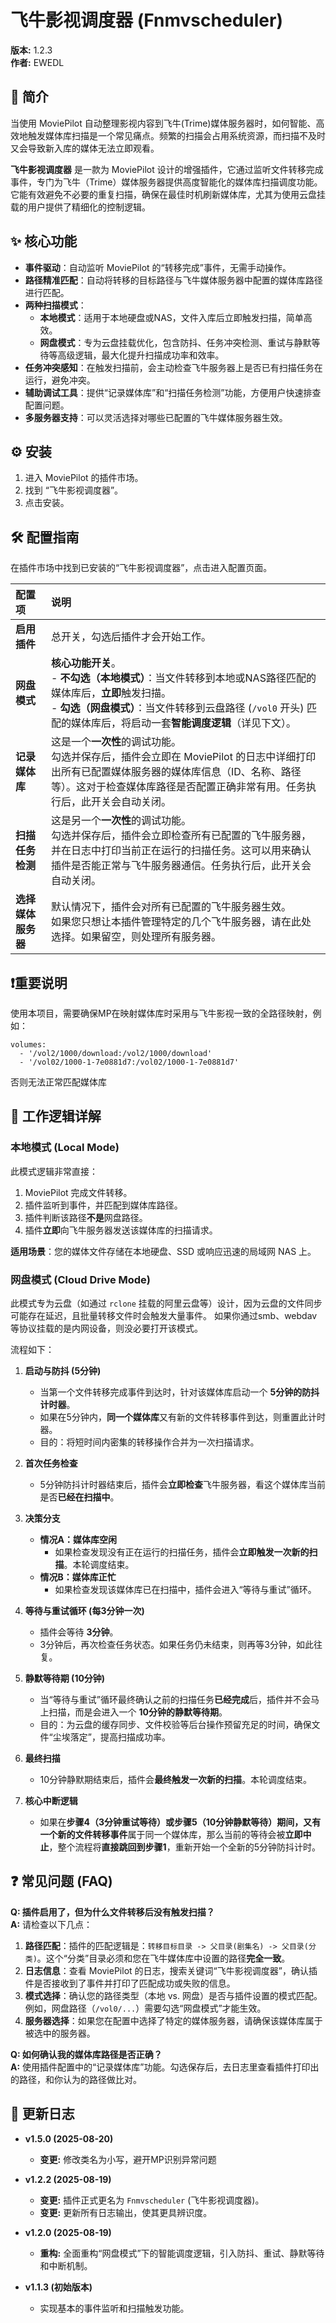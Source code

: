 # 飞牛影视调度器 (Fnmvscheduler)

**版本:** 1.2.3  
**作者:** EWEDL

## 📖 简介

当使用 MoviePilot 自动整理影视内容到飞牛(Trime)媒体服务器时，如何智能、高效地触发媒体库扫描是一个常见痛点。频繁的扫描会占用系统资源，而扫描不及时又会导致新入库的媒体无法立即观看。

**飞牛影视调度器** 是一款为 MoviePilot 设计的增强插件，它通过监听文件转移完成事件，专门为飞牛（Trime）媒体服务器提供高度智能化的媒体库扫描调度功能。它能有效避免不必要的重复扫描，确保在最佳时机刷新媒体库，尤其为使用云盘挂载的用户提供了精细化的控制逻辑。

## ✨ 核心功能

*   **事件驱动**：自动监听 MoviePilot 的“转移完成”事件，无需手动操作。
*   **路径精准匹配**：自动将转移的目标路径与飞牛媒体服务器中配置的媒体库路径进行匹配。
*   **两种扫描模式**：
    *   **本地模式**：适用于本地硬盘或NAS，文件入库后立即触发扫描，简单高效。
    *   **网盘模式**：专为云盘挂载优化，包含防抖、任务冲突检测、重试与静默等待等高级逻辑，最大化提升扫描成功率和效率。
*   **任务冲突感知**：在触发扫描前，会主动检查飞牛服务器上是否已有扫描任务在运行，避免冲突。
*   **辅助调试工具**：提供“记录媒体库”和“扫描任务检测”功能，方便用户快速排查配置问题。
*   **多服务器支持**：可以灵活选择对哪些已配置的飞牛媒体服务器生效。

## ⚙️ 安装

1.  进入 MoviePilot 的插件市场。
2.  找到 “飞牛影视调度器”。
3.  点击安装。

## 🛠️ 配置指南

在插件市场中找到已安装的“飞牛影视调度器”，点击进入配置页面。

| 配置项 | 说明 |
| :--- | :--- |
| **启用插件** | 总开关，勾选后插件才会开始工作。 |
| **网盘模式** | **核心功能开关**。<br>- **不勾选（本地模式）**：当文件转移到本地或NAS路径匹配的媒体库后，**立即**触发扫描。<br>- **勾选（网盘模式）**：当文件转移到云盘路径 (`/vol0` 开头) 匹配的媒体库后，将启动一套**智能调度逻辑**（详见下文）。 |
| **记录媒体库** | 这是一个**一次性**的调试功能。<br>勾选并保存后，插件会立即在 MoviePilot 的日志中详细打印出所有已配置媒体服务器的媒体库信息（ID、名称、路径等）。这对于检查媒体库路径是否配置正确非常有用。任务执行后，此开关会自动关闭。 |
| **扫描任务检测** | 这是另一个**一次性**的调试功能。<br>勾选并保存后，插件会立即检查所有已配置的飞牛服务器，并在日志中打印当前正在运行的扫描任务。这可以用来确认插件是否能正常与飞牛服务器通信。任务执行后，此开关会自动关闭。 |
| **选择媒体服务器** | 默认情况下，插件会对所有已配置的飞牛服务器生效。<br>如果您只想让本插件管理特定的几个飞牛服务器，请在此处选择。如果留空，则处理所有服务器。 |

## ❗重要说明
使用本项目，需要确保MP在映射媒体库时采用与飞牛影视一致的全路径映射，例如：
```
volumes:
  - '/vol2/1000/download:/vol2/1000/download'
  - '/vol02/1000-1-7e0881d7:/vol02/1000-1-7e0881d7' 
```
否则无法正常匹配媒体库

## 🧠 工作逻辑详解

### 本地模式 (Local Mode)

此模式逻辑非常直接：

1.  MoviePilot 完成文件转移。
2.  插件监听到事件，并匹配到媒体库路径。
3.  插件判断该路径**不是**网盘路径。
4.  插件**立即**向飞牛服务器发送该媒体库的扫描请求。

**适用场景**：您的媒体文件存储在本地硬盘、SSD 或响应迅速的局域网 NAS 上。

### 网盘模式 (Cloud Drive Mode)

此模式专为云盘（如通过 `rclone` 挂载的阿里云盘等）设计，因为云盘的文件同步可能存在延迟，且批量转移文件时会触发大量事件。
如果你通过smb、webdav等协议挂载的是内网设备，则没必要打开该模式。

流程如下：

1.  **启动与防抖 (5分钟)**
    *   当第一个文件转移完成事件到达时，针对该媒体库启动一个 **5分钟的防抖计时器**。
    *   如果在5分钟内，**同一个媒体库**又有新的文件转移事件到达，则重置此计时器。
    *   目的：将短时间内密集的转移操作合并为一次扫描请求。

2.  **首次任务检查**
    *   5分钟防抖计时器结束后，插件会**立即检查**飞牛服务器，看这个媒体库当前是否**已经在扫描中**。

3.  **决策分支**
    *   **情况A：媒体库空闲**
        *   如果检查发现没有正在运行的扫描任务，插件会**立即触发一次新的扫描**。本轮调度结束。
    *   **情况B：媒体库正忙**
        *   如果检查发现该媒体库已在扫描中，插件会进入“等待与重试”循环。

4.  **等待与重试循环 (每3分钟一次)**
    *   插件会等待 **3分钟**。
    *   3分钟后，再次检查任务状态。如果任务仍未结束，则再等3分钟，如此往复。

5.  **静默等待期 (10分钟)**
    *   当“等待与重试”循环最终确认之前的扫描任务**已经完成**后，插件并不会马上扫描，而是会进入一个 **10分钟的静默等待期**。
    *   目的：为云盘的缓存同步、文件校验等后台操作预留充足的时间，确保文件“尘埃落定”，提高扫描成功率。

6.  **最终扫描**
    *   10分钟静默期结束后，插件会**最终触发一次新的扫描**。本轮调度结束。

7.  **核心中断逻辑**
    *   如果在**步骤4（3分钟重试等待）**或**步骤5（10分钟静默等待）**期间，又有一个**新的文件转移事件**属于同一个媒体库，那么当前的等待会被**立即中止**，整个流程将**直接跳回到步骤1**，重新开始一个全新的5分钟防抖计时。

## ❓ 常见问题 (FAQ)

**Q: 插件启用了，但为什么文件转移后没有触发扫描？**  
**A:** 请检查以下几点：
1.  **路径匹配**：插件的匹配逻辑是：`转移目标目录 -> 父目录(剧集名) -> 父目录(分类)`。这个“分类”目录必须和您在飞牛媒体库中设置的路径**完全一致**。
2.  **日志信息**：查看 MoviePilot 的日志，搜索关键词“飞牛影视调度器”，确认插件是否接收到了事件并打印了匹配成功或失败的信息。
3.  **模式选择**：确认您的路径类型（本地 vs. 网盘）是否与插件设置的模式匹配。例如，网盘路径（`/vol0/...`）需要勾选“网盘模式”才能生效。
4.  **服务器选择**：如果您在配置中选择了特定的媒体服务器，请确保该媒体库属于被选中的服务器。

**Q: 如何确认我的媒体库路径是否正确？**  
**A:** 使用插件配置中的“记录媒体库”功能。勾选保存后，去日志里查看插件打印出的路径，和你认为的路径做比对。

## 📜 更新日志
*   **v1.5.0 (2025-08-20)**
    *   **变更:** 修改类名为小写，避开MP识别异常问题

*   **v1.2.2 (2025-08-19)**
    *   **变更:** 插件正式更名为 `Fnmvscheduler` (飞牛影视调度器)。
    *   **变更:** 更新所有日志输出，使其更具辨识度。
*   **v1.2.0 (2025-08-19)**
    *   **重构:** 全面重构“网盘模式”下的智能调度逻辑，引入防抖、重试、静默等待和中断机制。
*   **v1.1.3 (初始版本)**
    *   实现基本的事件监听和扫描触发功能。
